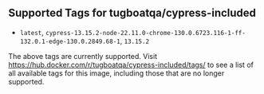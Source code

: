 ## Supported Tags for tugboatqa/cypress-included

* `latest`, `cypress-13.15.2-node-22.11.0-chrome-130.0.6723.116-1-ff-132.0.1-edge-130.0.2849.68-1`, `13.15.2`

The above tags are currently supported. Visit https://hub.docker.com/r/tugboatqa/cypress-included/tags/ to see a list of all available tags for this image, including those that are no longer supported.
